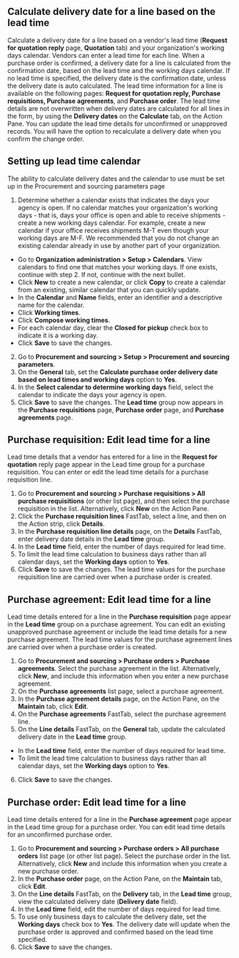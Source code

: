 
## Calculate delivery date for a line based on the lead time

Calculate a delivery date for a line based on a vendor's lead time (**Request for quotation reply** page, **Quotation** tab) and your organization's working days calendar. Vendors can enter a lead time for each line. When a purchase order is confirmed, a delivery date for a line is calculated from the confirmation date, based on the lead time and the working days calendar. If no lead time is specified, the delivery date is the confirmation date, unless the delivery date is auto calculated. The lead time information for a line is available on the following pages: **Request for quotation reply, Purchase requisitions, Purchase agreements**, and **Purchase order**. The lead time details are not overwritten when delivery dates are calculated for all lines in the form, by using the **Delivery dates** on the **Calculate** tab, on the Action Pane. You can update the lead time details for unconfirmed or unapproved records. You will have the option to recalculate a delivery date when you confirm the change order.

## Setting up lead time calendar

The ability to calculate delivery dates and the calendar to use must be set up in the Procurement and sourcing parameters page 
1. Determine whether a calendar exists that indicates the days your agency is open. If no calendar matches your organization's working days - that is, days your office is open and able to receive shipments - create a new working days calendar. For example, create a new calendar if your office receives shipments M-T even though your working days are M-F. We recommended that you do not change an existing calendar already in use by another part of your organization. 

- Go to **Organization administration > Setup > Calendars**. View calendars to find one that matches your working days. If one exists, continue with step 2. If not, continue with the next bullet.
- Click **New** to create a new calendar, or click **Copy** to create a calendar from an existing, similar calendar that you can quickly update.
- In the **Calendar** and **Name** fields, enter an identifier and a descriptive name for the calendar.
- Click **Working times**.
- Click **Compose working times**.
- For each calendar day, clear the **Closed for pickup** check box to indicate it is a working day.
- Click **Save** to save the changes.

2. Go to **Procurement and sourcing > Setup > Procurement and sourcing parameters**.
3. On the **General** tab, set the **Calculate purchase order delivery date based on lead times and working days** option to **Yes**.
4. In the **Select calendar to determine working days** field, select the calendar to indicate the days your agency is open.
5. Click **Save** to save the changes. 
The **Lead time** group now appears in the **Purchase requisitions** page, **Purchase order** page, and **Purchase agreements** page.


## Purchase requisition: Edit lead time for a line

Lead time details that a vendor has entered for a line in the **Request for quotation** reply page appear in the Lead time group for a purchase requisition. You can enter or edit the lead time details for a purchase requisition line.

1. Go to **Procurement and sourcing > Purchase requisitions > All purchase requisitions** (or other list page), and then select the purchase requisition in the list. Alternatively, click **New** on the Action Pane.
2. Click the **Purchase requisition lines** FastTab, select a line, and then on the Action strip, click **Details**.
3. In the **Purchase requisition line details** page, on the **Details** FastTab, enter delivery date details in the **Lead time** group. 
4. In the **Lead time** field, enter the number of days required for lead time.
5. To limit the lead time calculation to business days rather than all calendar days, set the **Working days** option to **Yes**.
6. Click **Save** to save the changes. The lead time values for the purchase requisition line are carried over when a purchase order is created.

## Purchase agreement: Edit lead time for a line

Lead time details entered for a line in the **Purchase requisition** page appear in the **Lead time** group on a purchase agreement. You can edit an existing unapproved purchase agreement or include the lead time details for a new purchase agreement. The lead time values for the purchase agreement lines are carried over when a purchase order is created.

1. Go to **Procurement and sourcing > Purchase orders > Purchase agreements**.
Select the purchase agreement in the list. Alternatively, click **New**, and include this information when you enter a new purchase agreement.
2. On the **Purchase agreements** list page, select a purchase agreement.
3. In the **Purchase agreement details** page, on the Action Pane, on the **Maintain** tab, click **Edit**.
4. On the **Purchase agreements** FastTab, select the purchase agreement line.
5. On the **Line details** FastTab, on the **General** tab, update the calculated delivery date in the **Lead time** group. 
- In the **Lead time** field, enter the number of days required for lead time.
- To limit the lead time calculation to business days rather than all calendar days, set the **Working days** option to **Yes**.
6. Click **Save** to save the changes.

## Purchase order: Edit lead time for a line

Lead time details entered for a line in the **Purchase agreement** page appear in the Lead time group for a purchase order. You can edit lead time details for an unconfirmed purchase order. 

1. Go to **Procurement and sourcing > Purchase orders > All purchase orders** list page (or other list page).
Select the purchase order in the list. Alternatively, click **New** and include this information when you create a new purchase order.
2. In the **Purchase order** page, on the Action Pane, on the **Maintain** tab, click **Edit**.
3. On the **Line details** FastTab, on the **Delivery** tab, in the **Lead time** group, view the calculated delivery date (**Delivery date** field). 
4. In the **Lead time** field, edit the number of days required for lead time.
5. To use only business days to calculate the delivery date, set the **Working days** check box to **Yes**. The delivery date will update when the purchase order is approved and confirmed based on the lead time specified.
6. Click **Save** to save the changes.
